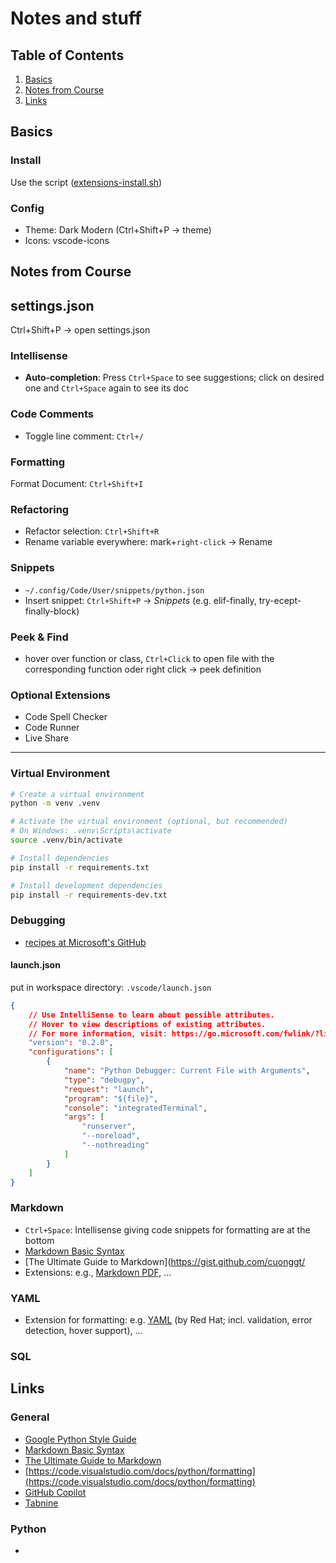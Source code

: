 # Notes and stuff

## Table of Contents

1. [Basics](#basics)
2. [Notes from Course](#notes-from-course)
3. [Links](#links)


## Basics <a name="basics"></a>

### Install

Use the script ([extensions-install.sh](../extensions-install.sh))

### Config

- Theme: Dark Modern (Ctrl+Shift+P -> theme)
- Icons: vscode-icons 


## Notes from Course <a name="notes-from-course"></a>

## settings.json
Ctrl+Shift+P -> open settings.json

### Intellisense

- **Auto-completion**: Press `Ctrl+Space` to see suggestions; click on desired 
one and `Ctrl+Space` again to see its doc

### Code Comments

- Toggle line comment: `Ctrl+/` 

### Formatting
Format Document: `Ctrl+Shift+I`

### Refactoring
- Refactor selection: `Ctrl+Shift+R`
- Rename variable everywhere: mark+`right-click` → Rename

### Snippets
- `~/.config/Code/User/snippets/python.json`
- Insert snippet: `Ctrl+Shift+P` → _Snippets_ (e.g. elif-finally,
try-ecept-finally-block)

### Peek & Find
- hover over function or class, `Ctrl+Click` to open file with the corresponding
function oder right click → peek definition

### Optional Extensions
- Code Spell Checker
- Code Runner
- Live Share

---

### Virtual Environment
```bash
# Create a virtual environment
python -m venv .venv
```

```bash
# Activate the virtual environment (optional, but recommended)
# On Windows: .venv\Scripts\activate
source .venv/bin/activate
```

```bash
# Install dependencies
pip install -r requirements.txt

# Install development dependencies
pip install -r requirements-dev.txt
```

### Debugging

- [recipes at Microsoft's GitHub](https://github.com/microsoft/vscode-recipes)


#### launch.json
put in workspace directory: `.vscode/launch.json`

```json
{
    // Use IntelliSense to learn about possible attributes.
    // Hover to view descriptions of existing attributes.
    // For more information, visit: https://go.microsoft.com/fwlink/?linkid=830387
    "version": "0.2.0",
    "configurations": [
        {
            "name": "Python Debugger: Current File with Arguments",
            "type": "debugpy",
            "request": "launch",
            "program": "${file}",
            "console": "integratedTerminal",
            "args": [
                "runserver",
                "--noreload",
                "--nothreading"
            ]
        }
    ]
}
```


### Markdown
- `Ctrl+Space`: Intellisense giving code snippets for formatting are at the bottom
- [Markdown Basic Syntax](https://www.markdownguide.org/basic-syntax/)
- [The Ultimate Guide to Markdown](https://gist.github.com/cuonggt/
- Extensions: e.g., [Markdown PDF](https://marketplace.visualstudio.com/items?itemName=yzane.markdown-pdf), ...


### YAML

- Extension for formatting: e.g. [YAML](https://marketplace.visualstudio.com/items?itemName=redhat.vscode-yaml) (by Red Hat; incl. validation, error detection, hover support), ...


### SQL


## Links <a name="links"></a>

### General

- [Google Python Style Guide](https://google.github.io/styleguide/pyguide.html)
- [Markdown Basic Syntax](https://www.markdownguide.org/basic-syntax/)
- [The Ultimate Guide to Markdown](https://gist.github.com/cuonggt/9b7d08a597b167299f0d)
- [https://code.visualstudio.com/docs/python/formatting](https://code.visualstudio.com/docs/python/formatting)
- [GitHub Copilot](https://github.com/features/copilot)
- [Tabnine](https://www.tabnine.com/)


### Python
-
